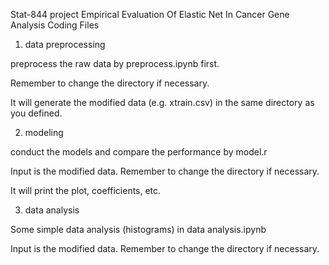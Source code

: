 Stat-844 project Empirical Evaluation Of Elastic Net In Cancer Gene Analysis
Coding Files

1. data preprocessing

preprocess the raw data by preprocess.ipynb first.

Remember to change the directory if necessary.

It will generate the modified data (e.g. xtrain.csv) in the same directory as you defined.

2. modeling

conduct the models and compare the performance by model.r

Input is the modified data. Remember to change the directory if necessary.

It will print the plot, coefficients, etc. 

3. data analysis

Some simple data analysis (histograms) in data analysis.ipynb

Input is the modified data. Remember to change the directory if necessary.
